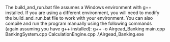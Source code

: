 The build_and_run.bat file assumes a Windows environment with g++ installed. If 
you are using a different environment, you will need to modify the build_and_run.bat
file to work with your environment. You can also compile and run the program manually
using the following commands (again assuming you have g++ installed):
g++ -o Airgead_Banking main.cpp BankingSystem.cpp CalculationEngine.cpp
.\Airgead_Banking.exe
